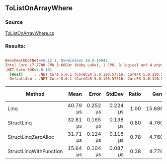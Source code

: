 ﻿## ToListOnArrayWhere

### Source
[ToListOnArrayWhere.cs](../../src/StructLinq.Benchmark/ToListOnArrayWhere.cs)

### Results:
``` ini

BenchmarkDotNet=v0.12.1, OS=Windows 10.0.19042
Intel Core i7-7700 CPU 3.60GHz (Kaby Lake), 1 CPU, 8 logical and 4 physical cores
.NET Core SDK=5.0.101
  [Host]     : .NET Core 5.0.1 (CoreCLR 5.0.120.57516, CoreFX 5.0.120.57516), X64 RyuJIT
  DefaultJob : .NET Core 5.0.1 (CoreCLR 5.0.120.57516, CoreFX 5.0.120.57516), X64 RyuJIT


```
|                 Method |     Mean |    Error |   StdDev | Ratio |   Gen 0 |  Gen 1 | Gen 2 | Allocated |
|----------------------- |---------:|---------:|---------:|------:|--------:|-------:|------:|----------:|
|                   Linq | 40.79 μs | 0.252 μs | 0.224 μs |  1.00 | 15.6860 | 0.1221 |     - |  64.34 KB |
|             StructLinq | 32.81 μs | 0.165 μs | 0.138 μs |  0.80 |  4.7607 |      - |     - |  19.65 KB |
|    StructLinqZeroAlloc | 31.71 μs | 0.124 μs | 0.116 μs |  0.78 |  4.7607 |      - |     - |  19.59 KB |
| StructLinqWithFunction | 15.64 μs | 0.104 μs | 0.087 μs |  0.38 |  4.7760 |      - |     - |  19.59 KB |
